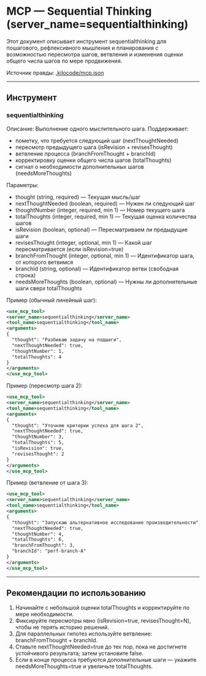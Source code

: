 # MCP — Sequential Thinking (server_name=sequentialthinking)

Этот документ описывает инструмент sequentialthinking для пошагового, рефлексивного мышления и планирования с возможностью пересмотра шагов, ветвления и изменения оценки общего числа шагов по мере продвижения.

Источник правды: [.kilocode/mcp.json](../mcp.json)

---

## Инструмент

### sequentialthinking
Описание: Выполнение одного мыслительного шага. Поддерживает:
- пометку, что требуется следующий шаг (nextThoughtNeeded)
- пересмотр предыдущего шага (isRevision + revisesThought)
- ветвление процесса (branchFromThought + branchId)
- корректировку оценки общего числа шагов (totalThoughts)
- сигнал о необходимости дополнительных шагов (needsMoreThoughts)

Параметры:
- thought (string, required) — Текущая мысль/шаг
- nextThoughtNeeded (boolean, required) — Нужен ли следующий шаг
- thoughtNumber (integer, required, min 1) — Номер текущего шага
- totalThoughts (integer, required, min 1) — Текущая оценка количества шагов
- isRevision (boolean, optional) — Пересматриваем ли предыдущие шаги
- revisesThought (integer, optional, min 1) — Какой шаг пересматривается (если isRevision=true)
- branchFromThought (integer, optional, min 1) — Идентификатор шага, от которого ветвимся
- branchId (string, optional) — Идентификатор ветви (свободная строка)
- needsMoreThoughts (boolean, optional) — Нужны ли дополнительные шаги сверх totalThoughts

Пример (обычный линейный шаг):
```xml
<use_mcp_tool>
<server_name>sequentialthinking</server_name>
<tool_name>sequentialthinking</tool_name>
<arguments>
{
  "thought": "Разбиваю задачу на подшаги",
  "nextThoughtNeeded": true,
  "thoughtNumber": 1,
  "totalThoughts": 4
}
</arguments>
</use_mcp_tool>
```

Пример (пересмотр шага 2):
```xml
<use_mcp_tool>
<server_name>sequentialthinking</server_name>
<tool_name>sequentialthinking</tool_name>
<arguments>
{
  "thought": "Уточняю критерии успеха для шага 2",
  "nextThoughtNeeded": true,
  "thoughtNumber": 3,
  "totalThoughts": 5,
  "isRevision": true,
  "revisesThought": 2
}
</arguments>
</use_mcp_tool>
```

Пример (ветвление от шага 3):
```xml
<use_mcp_tool>
<server_name>sequentialthinking</server_name>
<tool_name>sequentialthinking</tool_name>
<arguments>
{
  "thought": "Запускаю альтернативное исследование производительности",
  "nextThoughtNeeded": true,
  "thoughtNumber": 4,
  "totalThoughts": 6,
  "branchFromThought": 3,
  "branchId": "perf-branch-A"
}
</arguments>
</use_mcp_tool>
```

---

## Рекомендации по использованию

1) Начинайте с небольшой оценки totalThoughts и корректируйте по мере необходимости.
2) Фиксируйте пересмотры явно (isRevision=true, revisesThought=N), чтобы не терять историю решений.
3) Для параллельных гипотез используйте ветвление: branchFromThought + branchId.
4) Ставьте nextThoughtNeeded=true до тех пор, пока не достигнете устойчивого результата; затем установите false.
5) Если в конце процесса требуются дополнительные шаги — укажите needsMoreThoughts=true и увеличьте totalThoughts.